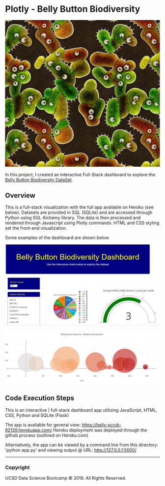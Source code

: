 # Plotly - Belly Button Biodiversity

![Bacteria by filterforge.com](Images/bacteria_by_filterforgedotcom.jpg)

In this project, I created an interactive Full-Stack dashboard to explore the [Belly Button Biodiversity DataSet](http://robdunnlab.com/projects/belly-button-biodiversity/).


## Overview
This is a full-stack visualization with the full app available on Heroku (see below). 
Datasets are provided in SQL (SQLite) and are accessed through Python using SQL Alchemy library. 
The data is then processed and rendered through Javascript using Plotly commands. 
HTML and CSS styling set the front-end visualization. 

Some examples of the dashboard are shown below

![Dashboard](Images/dashboard.png)

![Distribution](Images/relative-distribution.png)

## Code Execution Steps
This is an interactive | full-stack dashboard app utilizing JavaScript, HTML, CSS, Python and SQLite (Flask)

The app is available for general view: https://belly-scrub-92129.herokuapp.com/
Heroku deployment was deployed through the github process (outlined on Heroku.com)

Alternatively, the app can be viewed by a command line from this directory: 'python app.py' and viewing output @ URL: http://127.0.0.1:5000/


- - -

### Copyright

UCSD Data Science Bootcamp © 2019. All Rights Reserved.

